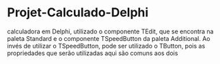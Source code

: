 # Projet-Calculado-Delphi
calculadora em Delphi, utilizado o componente TEdit, que se encontra na paleta Standard e o componente TSpeedButton da paleta Additional. Ao invés de utilizar o TSpeedButton, pode ser utilizado o TButton, pois as propriedades que serão utilizadas aqui são comuns aos dois
